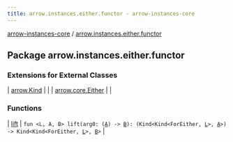 ```yaml
---
title: arrow.instances.either.functor - arrow-instances-core
---
```


[arrow-instances-core](../index.html) / [arrow.instances.either.functor](./index.html)

## Package arrow.instances.either.functor

### Extensions for External Classes

| [arrow.Kind](arrow.-kind/index.html) |  |
| [arrow.core.Either](arrow.core.-either/index.html) |  |

### Functions

| [lift](lift.html) | `fun <L, A, B> lift(arg0: (`[`A`](lift.html#A)`) -> `[`B`](lift.html#B)`): (Kind<Kind<ForEither, `[`L`](lift.html#L)`>, `[`A`](lift.html#A)`>) -> Kind<Kind<ForEither, `[`L`](lift.html#L)`>, `[`B`](lift.html#B)`>` |

